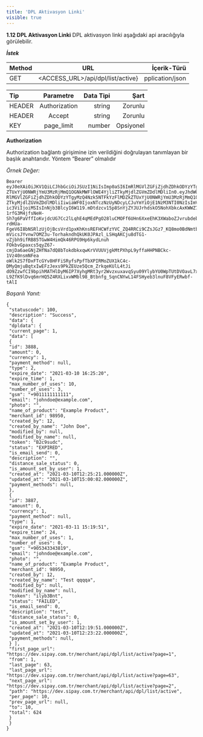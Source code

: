 ```yaml
---
title: 'DPL Aktivasyon Linki'
visible: true
---
```


**1.12 DPL Aktivasyon Linki**
DPL aktivasyon linki aşağıdaki api aracılığıyla görülebilir.

 **_İstek_**
 </br>
 
| Method                        | URL                        | İçerik-Türü         |
| :-------------------------- | :---------------------------: | -------------------: |
| GET | <ACCESS_URL>/api/dpl/list/active} 	| pplication/json |

| Tip                       | Parametre                        | Data Tipi         | Şart |
| :-------------------------- | :---------------------------: | -------------------: | -------------------: | 
| HEADER | Authorization | string | Zorunlu |
| HEADER | Accept | string | Zorunlu |
| KEY | page_limit | number | Opsiyonel |

**Authorization**

Authorization bağlantı girişimine izin verildiğini doğrulayan tanımlayan bir başlık anahtarıdır. Yöntem “Bearer” olmalıdır


_Örnek Değer:_
​
```markup
Bearer
eyJ0eXAiOiJKV1QiLCJhbGciOiJSUzI1NiIsImp0aSI6ImRlMGVlZGFiZjdhZDhkODYzYTgyMzQ4Nzk5NTFkYzFlMDZk
ZTUxYjU0NWRjYmU3MzRjMmQ1OGNkMWFlOWE4YjliZTkyMjdlZGVmZDdlMDliIn0.eyJhdWQiOiIxNSIsImp0aSI6Im
RlMGVlZGFiZjdhZDhkODYzYTgyMzQ4Nzk5NTFkYzFlMDZkZTUxYjU0NWRjYmU3MzRjMmQ1OGNkMWFlOWE4Yjli
ZTkyMjdlZGVmZDdlMDliIiwiaWF0IjoxNTczNzUyNDcyLCJuYmYiOjE1NzM3NTI0NzIsImV4cCI6MTYwNTM3NDg3Miw
ic3ViIjoiMSIsInNjb3BlcyI6W119.mDtdzcv15p8SnYjZYJUJrhdskO5NohXbkcAxKWWZ72lNtrg86RZ1yxQwfQlRu6IPoa
1rfG3M4jfsNeH-Sh7g6PaVffIoKvjdcUG7Cc2lLqhE4qMEdPgO28luCMOFf6UHn6XxeEhK3XWaboZJvrubdeb0t04a6bt
rdHUa-FgeV6I8bNSRlzUjOjBcsVrd1pxKhKnsREFHCWfzYVC_ZQ4RRCi9CZsJGz7_KQ8mo0BdNmtbNKwfvYkpcds
mVicsJYvnw7OMZ3u-TorhakndhQkUK0JPAzl_LSHqAKCju8dTG1-vZjbh9ifRB85TGwW4HimQk46RPG9Hp6kydLnuh
FOkbvGpaxcs5qyZ67-cmjDa6aeGNjZHfNa7dQ8bTokdbkxqwKrVVUUVjgkMtPXhpL9yffaHHPNBCkc-1Vz40nsmNFea
oWlk2S7fDxFTcGYv8HFFiSRyfsPpfTbXPIRMoZUX1kC4c-DMyQmjuBqtxIwEFzJexs9PkZEUze5Qcm_ZrkqeKUlL4tJi
dO9ZzwfCI9bpihMATHlDyM6IP7XyhgMRt3yr2WvzxuxavqSyu09YlybYU0WpTUtDVOavL7xnuKBXhwDSoCjtCMh__t
L9ZfK9lDvq6mrHQ5Z4RXLixvWMbl98_Btbnfg_SqnCNYwL14FSHyeb3lnuF8VFyERwbf-tAlI
```

_Başarılı Yanıt:_

```markup
{
 "statuscode": 100,
 "description": "Success",
 "data": {
 "dpldata": {
 "current_page": 1,
 "data": [
 {
 "id": 3888,
 "amount": 0,
 "currency": 1,
 "payment_method": null,
 "type": 2,
 "expire_date": "2021-03-10 16:25:20",
 "expire_time": 1,
 "max_number_of_uses": 10,
 "number_of_uses": 3,
 "gsm": "+9011111111111",
 "email": "johndoe@example.com",
 "photo": "",
 "name_of_product": "Example Product",
 "merchant_id": 98950,
 "created_by": 12,
 "created_by_name": "John Doe",
 "modified_by": null,
 "modified_by_name": null,
 "token": "B2c9sudc",
 "status": "EXPIRED",
 "is_email_send": 0,
 "description": "",
 "distance_sale_status": 0,
 "is_amount_set_by_user": 1,
 "created_at": "2021-03-10T12:25:21.000000Z",
 "updated_at": "2021-03-10T15:00:02.000000Z",
 "payment_methods": null,
 },
 {
 "id": 3887,
 "amount": 0,
 "currency": 1,
 "payment_method": null,
 "type": 1,
 "expire_date": "2021-03-11 15:19:51",
 "expire_time": 24,
 "max_number_of_uses": 1,
 "number_of_uses": 0,
 "gsm": "+905343343819",
 "email": "johndoe@example.com",
 "photo": "",
 "name_of_product": "Example Product",
 "merchant_id": 98950,
 "created_by": 12,
 "created_by_name": "Test qqqqa",
 "modified_by": null,
 "modified_by_name": null,
 "token": "ilyb3Bnt",
 "status": "FAILED",
 "is_email_send": 0,
 "description": "test",
 "distance_sale_status": 0,
 "is_amount_set_by_user": 1,
 "created_at": "2021-03-10T12:19:51.000000Z",
 "updated_at": "2021-03-10T12:23:22.000000Z",
 "payment_methods": null,
 } ],
 "first_page_url":
"https://dev.sipay.com.tr/merchant/api/dpl/list/active?page=1",
 "from": 1,
 "last_page": 63,
 "last_page_url":
"https://dev.sipay.com.tr/merchant/api/dpl/list/active?page=63",
 "next_page_url":
"https://dev.sipay.com.tr/merchant/api/dpl/list/active?page=2",
 "path": "https://dev.sipay.com.tr/merchant/api/dpl/list/active",
 "per_page": 10,
 "prev_page_url": null,
 "to": 10,
 "total": 624
 }
 }
}
```